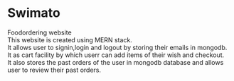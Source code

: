# Swimato
Foodordering website <br>
This website is created using MERN stack.<br>
It allows user to signin,login and logout by storing their emails in mongodb.<br>
It as cart facility by which userr can add items of their wish and checkout. <br>
It also stores the past orders of the user in mongodb database and allows user to review their past orders.<br>
